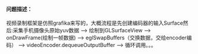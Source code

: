 #### 问题描述：   

视频录制框架是仿照grafika来写的，大概流程是先创建编码器的输入Surface然后:采集手机摄像头原始yuv数据 —> 绘制到GLSurfaceView —> onDrawFrame(绘制一帧数据) —> eglSwapBuffers（交换数据，交给encoder编码） —> videoEncoder.dequeueOutputBuffer —> 循环调用。。。